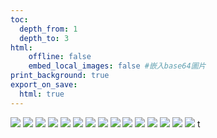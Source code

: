 ```yaml
---
toc:
  depth_from: 1
  depth_to: 3
html:
    offline: false
    embed_local_images: false #嵌入base64圖片
print_background: true
export_on_save:
  html: true
---
```

![](paste_src/2023-01-09-18-04-35.png)
![](paste_src/2023-01-09-18-08-29.png)
![](paste_src/2023-01-09-18-25-06.png)
![](paste_src/2023-01-09-18-41-11.png)
![](paste_src/2023-01-09-18-50-08.png)
![](paste_src/2023-01-09-18-54-09.png)
![](paste_src/2023-01-09-17-05-05.png)
![](paste_src/2023-01-09-17-24-53.png)
![](paste_src/2023-01-09-17-25-06.png)
![](paste_src/2023-01-09-17-46-52.png)
![](paste_src/2023-01-09-17-53-46.png)
![](paste_src/2023-01-09-18-58-32.png)
![](paste_src/2023-01-09-19-03-57.png)
![](paste_src/2023-01-09-19-10-32.png)
![](paste_src/2023-01-09-19-11-13.png)
t 

